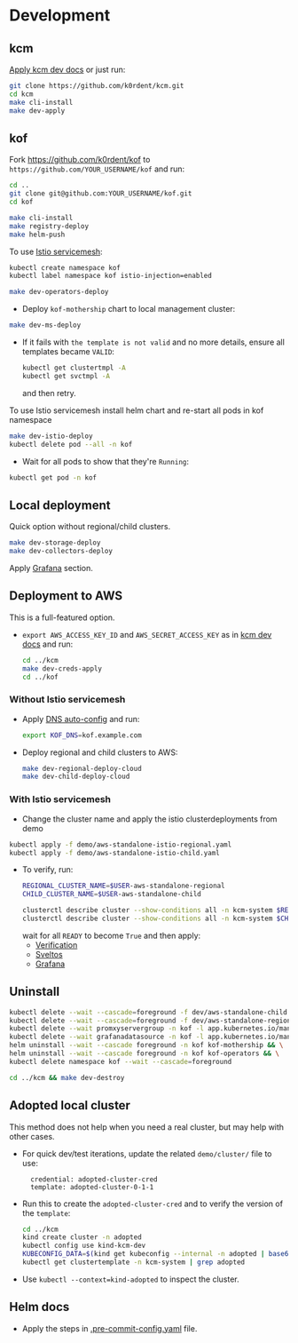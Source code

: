 # Development

## kcm

[Apply kcm dev docs](https://github.com/k0rdent/kcm/blob/main/docs/dev.md) or just run:

```bash
git clone https://github.com/k0rdent/kcm.git
cd kcm
make cli-install
make dev-apply
```

## kof

Fork https://github.com/k0rdent/kof to `https://github.com/YOUR_USERNAME/kof` and run:

```bash
cd ..
git clone git@github.com:YOUR_USERNAME/kof.git
cd kof

make cli-install
make registry-deploy
make helm-push
```

To use [Istio servicemesh](./istio.md):

```bash
kubectl create namespace kof
kubectl label namespace kof istio-injection=enabled
```

```bash
make dev-operators-deploy
```

* Deploy `kof-mothership` chart to local management cluster:
```bash
make dev-ms-deploy
```

* If it fails with `the template is not valid` and no more details,
  ensure all templates became `VALID`:
  ```bash
  kubectl get clustertmpl -A
  kubectl get svctmpl -A
  ```
  and then retry.


To use Istio servicemesh install helm chart and re-start all pods in kof namespace
```bash
make dev-istio-deploy
kubectl delete pod --all -n kof
```

* Wait for all pods to show that they're `Running`:
```bash
kubectl get pod -n kof
```

## Local deployment

Quick option without regional/child clusters.


```bash
make dev-storage-deploy
make dev-collectors-deploy
```

Apply [Grafana](https://docs.k0rdent.io/head/admin-kof/#grafana) section.

## Deployment to AWS

This is a full-featured option.

* `export AWS_ACCESS_KEY_ID` and `AWS_SECRET_ACCESS_KEY`
  as in [kcm dev docs](https://github.com/k0rdent/kcm/blob/main/docs/dev.md#aws-provider-setup)
  and run:
  ```bash
  cd ../kcm
  make dev-creds-apply
  cd ../kof
  ```

### Without Istio servicemesh

* Apply [DNS auto-config](https://docs.k0rdent.io/head/admin-kof/#dns-auto-config) and run:
  ```bash
  export KOF_DNS=kof.example.com
  ```

* Deploy regional and child clusters to AWS:
  ```bash
  make dev-regional-deploy-cloud
  make dev-child-deploy-cloud
  ```

### With Istio servicemesh

* Change the cluster name and apply the istio clusterdeployments from demo

```bash
kubectl apply -f demo/aws-standalone-istio-regional.yaml
kubectl apply -f demo/aws-standalone-istio-child.yaml
```

* To verify, run:
  ```bash
  REGIONAL_CLUSTER_NAME=$USER-aws-standalone-regional
  CHILD_CLUSTER_NAME=$USER-aws-standalone-child

  clusterctl describe cluster --show-conditions all -n kcm-system $REGIONAL_CLUSTER_NAME
  clusterctl describe cluster --show-conditions all -n kcm-system $CHILD_CLUSTER_NAME
  ```
  wait for all `READY` to become `True` and then apply:
  * [Verification](https://docs.k0rdent.io/head/admin-kof/#verification)
  * [Sveltos](https://docs.k0rdent.io/head/admin-kof/#sveltos)
  * [Grafana](https://docs.k0rdent.io/head/admin-kof/#grafana)

## Uninstall

```bash
kubectl delete --wait --cascade=foreground -f dev/aws-standalone-child.yaml && \
kubectl delete --wait --cascade=foreground -f dev/aws-standalone-regional.yaml && \
kubectl delete --wait promxyservergroup -n kof -l app.kubernetes.io/managed-by=kof-operator && \
kubectl delete --wait grafanadatasource -n kof -l app.kubernetes.io/managed-by=kof-operator && \
helm uninstall --wait --cascade foreground -n kof kof-mothership && \
helm uninstall --wait --cascade foreground -n kof kof-operators && \
kubectl delete namespace kof --wait --cascade=foreground

cd ../kcm && make dev-destroy
```

## Adopted local cluster

This method does not help when you need a real cluster, but may help with other cases.

* For quick dev/test iterations, update the related `demo/cluster/` file to use:
  ```
    credential: adopted-cluster-cred
    template: adopted-cluster-0-1-1
  ```

* Run this to create the `adopted-cluster-cred`
  and to verify the version of the `template`:
  ```bash
  cd ../kcm
  kind create cluster -n adopted
  kubectl config use kind-kcm-dev
  KUBECONFIG_DATA=$(kind get kubeconfig --internal -n adopted | base64 -w 0) make dev-adopted-creds
  kubectl get clustertemplate -n kcm-system | grep adopted
  ```

* Use `kubectl --context=kind-adopted` to inspect the cluster.

## Helm docs

* Apply the steps in [.pre-commit-config.yaml](../.pre-commit-config.yaml) file.
